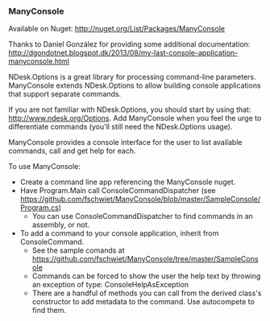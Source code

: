 ### ManyConsole

Available on Nuget: http://nuget.org/List/Packages/ManyConsole

Thanks to Daniel González for providing some additional documentation: http://dgondotnet.blogspot.dk/2013/08/my-last-console-application-manyconsole.html

NDesk.Options is a great library for processing command-line parameters.  ManyConsole extends NDesk.Options to allow building console applications that support separate commands.

If you are not familiar with NDesk.Options, you should start by using that: http://www.ndesk.org/Options.  Add ManyConsole when you feel the urge to differentiate commands (you'll still need the NDesk.Options usage).

ManyConsole provides a console interface for the user to list available commands, call and get help for each.

To use ManyConsole:

- Create a command line app referencing the ManyConsole nuget.
- Have Program.Main call ConsoleCommandDispatcher (see https://github.com/fschwiet/ManyConsole/blob/master/SampleConsole/Program.cs)
  - You can use ConsoleCommandDispatcher to find commands in an assembly, or not.
- To add a command to your console application, inherit from ConsoleCommand.
  - See the sample comands at https://github.com/fschwiet/ManyConsole/tree/master/SampleConsole
  - Commands can be forced to show the user the help text by throwing an exception of type: ConsoleHelpAsException
  - There are a handful of methods you can call from the derived class's constructor to add metadata to the command.  Use autocompete to find them.
